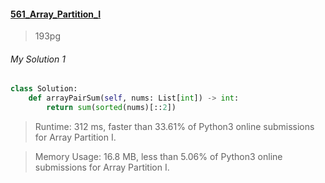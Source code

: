 #### [561_Array_Partition_I](https://leetcode.com/problems/array-partition-i/)
> 193pg


###### My Solution 1
```python
class Solution:
    def arrayPairSum(self, nums: List[int]) -> int:
        return sum(sorted(nums)[::2])
```

> Runtime: 312 ms, faster than 33.61% of Python3 online submissions for Array Partition I.

> Memory Usage: 16.8 MB, less than 5.06% of Python3 online submissions for Array Partition I.